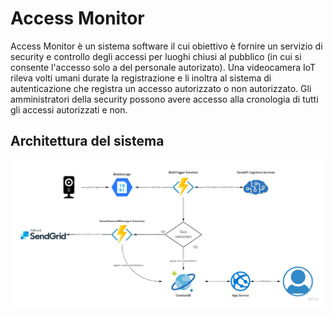 # Access Monitor
Access Monitor è un sistema software il cui obiettivo è fornire un servizio di security e controllo degli
accessi per luoghi chiusi al pubblico (in cui si consente l'accesso solo a del personale autorizato).
Una videocamera IoT rileva volti umani durate la registrazione e li inoltra al sistema di autenticazione
che registra un accesso autorizzato o non autorizzato. Gli amministratori della security possono
avere accesso alla cronologia di tutti gli accessi autorizzati e non.

## Architettura del sistema
![](../res/architecture.jpg?raw=true)

